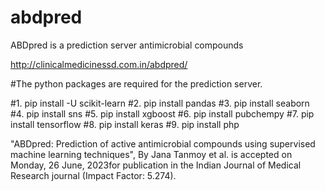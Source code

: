 # abdpred
ABDpred is a prediction server antimicrobial compounds

http://clinicalmedicinessd.com.in/abdpred/

#The python packages are required for the prediction server.

#1. pip install -U scikit-learn
#2. pip install pandas
#3. pip install seaborn
#4. pip install sns
#5. pip install xgboost
#6. pip install pubchempy
#7. pip install tensorflow
#8. pip install keras
#9. pip install php

"ABDpred: Prediction of active antimicrobial compounds using supervised machine learning techniques", By Jana Tanmoy et al. is accepted on Monday, 26 June, 2023for publication in the Indian Journal of Medical Research journal (Impact Factor: 5.274).
